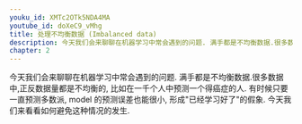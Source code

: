 ```yaml
---
youku_id: XMTc2OTk5NDA4MA
youtube_id: doXeC9_vMhg
title: 处理不均衡数据 (Imbalanced data)
description: 今天我们会来聊聊在机器学习中常会遇到的问题. 满手都是不均衡数据.很多数据中,正反数据量都是不均衡的,比如在一千个人中预测一个得癌症的人. 有时候只要一直预测多数派, model 的预测误差也能很小, 形成"已经学习好了"的假象. 今天我们来看看如何避免这种情况的发生. 
chapter: 2
---
```


今天我们会来聊聊在机器学习中常会遇到的问题. 
满手都是不均衡数据.很多数据中,正反数据量都是不均衡的,
比如在一千个人中预测一个得癌症的人. 有时候只要一直预测多数派,
model 的预测误差也能很小, 形成"已经学习好了"的假象. 
今天我们来看看如何避免这种情况的发生. 
